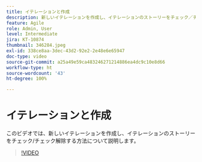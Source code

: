 ```yaml
---
title: イテレーションと作成
description: 新しいイテレーションを作成し、イテレーションのストーリーをチェック／チェック解除する方法について説明します。
feature: Agile
role: Admin, User
level: Intermediate
jira: KT-10874
thumbnail: 346284.jpeg
exl-id: 338ce8aa-3dec-43d2-92e2-2e48e6e65947
doc-type: video
source-git-commit: a25a49e59ca483246271214886ea4dc9c10e8d66
workflow-type: ht
source-wordcount: '43'
ht-degree: 100%

---
```


# イテレーションと作成

このビデオでは、新しいイテレーションを作成し、イテレーションのストーリーをチェック/チェック解除する方法について説明します。

>[!VIDEO](https://video.tv.adobe.com/v/346284/?quality=12&learn=on)
